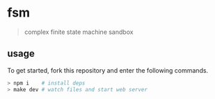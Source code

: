 # fsm
> complex finite state machine sandbox

## usage
To get started, fork this repository and enter the following commands.
```sh
> npm i    # install deps
> make dev # watch files and start web server
```

